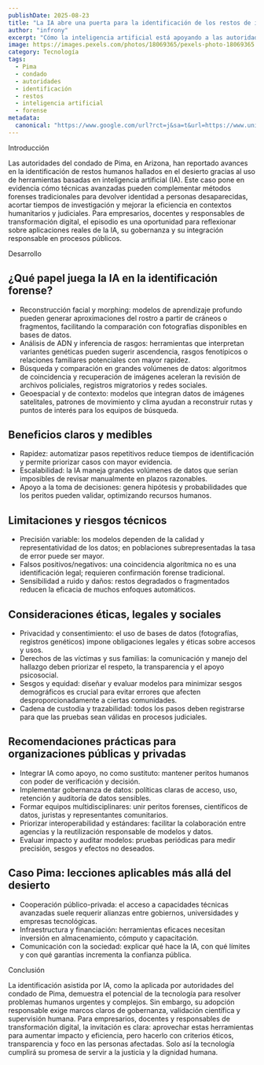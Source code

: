 ```yaml
---
publishDate: 2025-08-23
title: "La IA abre una puerta para la identificación de los restos de inmigrantes hallados en el desierto"
author: "infrony"
excerpt: "Cómo la inteligencia artificial está apoyando a las autoridades del condado de Pima en la identificación forense de restos humanos y qué implicaciones tiene para la tecnología, la ética y la gestión pública."
image: https://images.pexels.com/photos/18069365/pexels-photo-18069365.png
category: Tecnología
tags:
  - Pima
  - condado
  - autoridades
  - identificación
  - restos
  - inteligencia artificial
  - forense
metadata:
  canonical: "https://www.google.com/url?rct=j&sa=t&url=https://www.univision.com/local/arizona-ktvw/la-ia-abre-una-puerta-para-la-identificacion-de-los-restos-de-inmigrantes-hallados-en-el-desierto-video&ct=ga&cd=CAIyHDdlZmI2YWE1YjUxZDE4MjY6Y29tOmVzOlVTOlI&usg=AOvVaw3BF72FY9XYFoS6tZ4fdbic"
---
```


Introducción

Las autoridades del condado de Pima, en Arizona, han reportado avances en la identificación de restos humanos hallados en el desierto gracias al uso de herramientas basadas en inteligencia artificial (IA). Este caso pone en evidencia cómo técnicas avanzadas pueden complementar métodos forenses tradicionales para devolver identidad a personas desaparecidas, acortar tiempos de investigación y mejorar la eficiencia en contextos humanitarios y judiciales. Para empresarios, docentes y responsables de transformación digital, el episodio es una oportunidad para reflexionar sobre aplicaciones reales de la IA, su gobernanza y su integración responsable en procesos públicos.

Desarrollo

## ¿Qué papel juega la IA en la identificación forense?

- Reconstrucción facial y morphing: modelos de aprendizaje profundo pueden generar aproximaciones del rostro a partir de cráneos o fragmentos, facilitando la comparación con fotografías disponibles en bases de datos.
- Análisis de ADN y inferencia de rasgos: herramientas que interpretan variantes genéticas pueden sugerir ascendencia, rasgos fenotípicos o relaciones familiares potenciales con mayor rapidez.
- Búsqueda y comparación en grandes volúmenes de datos: algoritmos de coincidencia y recuperación de imágenes aceleran la revisión de archivos policiales, registros migratorios y redes sociales.
- Geoespacial y de contexto: modelos que integran datos de imágenes satelitales, patrones de movimiento y clima ayudan a reconstruir rutas y puntos de interés para los equipos de búsqueda.

## Beneficios claros y medibles

- Rapidez: automatizar pasos repetitivos reduce tiempos de identificación y permite priorizar casos con mayor evidencia.
- Escalabilidad: la IA maneja grandes volúmenes de datos que serían imposibles de revisar manualmente en plazos razonables.
- Apoyo a la toma de decisiones: genera hipótesis y probabilidades que los peritos pueden validar, optimizando recursos humanos.

## Limitaciones y riesgos técnicos

- Precisión variable: los modelos dependen de la calidad y representatividad de los datos; en poblaciones subrepresentadas la tasa de error puede ser mayor.
- Falsos positivos/negativos: una coincidencia algorítmica no es una identificación legal; requieren confirmación forense tradicional.
- Sensibilidad a ruido y daños: restos degradados o fragmentados reducen la eficacia de muchos enfoques automáticos.

## Consideraciones éticas, legales y sociales

- Privacidad y consentimiento: el uso de bases de datos (fotografías, registros genéticos) impone obligaciones legales y éticas sobre accesos y usos.
- Derechos de las víctimas y sus familias: la comunicación y manejo del hallazgo deben priorizar el respeto, la transparencia y el apoyo psicosocial.
- Sesgos y equidad: diseñar y evaluar modelos para minimizar sesgos demográficos es crucial para evitar errores que afecten desproporcionadamente a ciertas comunidades.
- Cadena de custodia y trazabilidad: todos los pasos deben registrarse para que las pruebas sean válidas en procesos judiciales.

## Recomendaciones prácticas para organizaciones públicas y privadas

- Integrar IA como apoyo, no como sustituto: mantener peritos humanos con poder de verificación y decisión.
- Implementar gobernanza de datos: políticas claras de acceso, uso, retención y auditoría de datos sensibles.
- Formar equipos multidisciplinares: unir peritos forenses, científicos de datos, juristas y representantes comunitarios.
- Priorizar interoperabilidad y estándares: facilitar la colaboración entre agencias y la reutilización responsable de modelos y datos.
- Evaluar impacto y auditar modelos: pruebas periódicas para medir precisión, sesgos y efectos no deseados.

## Caso Pima: lecciones aplicables más allá del desierto

- Cooperación público-privada: el acceso a capacidades técnicas avanzadas suele requerir alianzas entre gobiernos, universidades y empresas tecnológicas.
- Infraestructura y financiación: herramientas eficaces necesitan inversión en almacenamiento, cómputo y capacitación.
- Comunicación con la sociedad: explicar qué hace la IA, con qué límites y con qué garantías incrementa la confianza pública.

Conclusión

La identificación asistida por IA, como la aplicada por autoridades del condado de Pima, demuestra el potencial de la tecnología para resolver problemas humanos urgentes y complejos. Sin embargo, su adopción responsable exige marcos claros de gobernanza, validación científica y supervisión humana. Para empresarios, docentes y responsables de transformación digital, la invitación es clara: aprovechar estas herramientas para aumentar impacto y eficiencia, pero hacerlo con criterios éticos, transparencia y foco en las personas afectadas. Solo así la tecnología cumplirá su promesa de servir a la justicia y la dignidad humana.